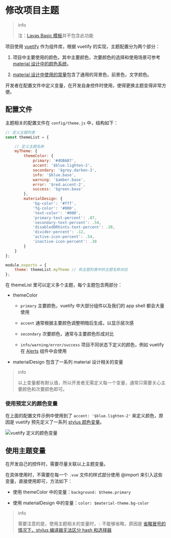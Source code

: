 # 修改项目主题

> info
>
> 注：[Lavas Basic 模板](https://github.com/lavas-project/lavas-template-vue-basic)并不包含此功能

项目使用 [vuetify](https://vuetifyjs.com/) 作为组件库，根据 vuetify 的实现，主题配置分为两个部分：

1. 项目中主要使用的颜色，其中主要颜色，次要颜色的选择和使用场景可参考 [material 设计中的颜色系统](https://material.io/guidelines/style/color.html#color-color-system)。

2. [material 设计中使用的常量](https://material.io/guidelines/style/color.html#color-themes)包含了通用的背景色，前景色，文字颜色。

开发者在配置文件中定义变量，在开发自身控件时使用，使得更换主题变得非常方便。

## 配置文件

主题相关的配置文件在 `config/theme.js` 中，结构如下：

``` js
// 定义主题列表
const themeList = {

    // 定义主题名称
    myTheme: {
        themeColor: {
            primary: '#4DBA87',
            accent: '$blue.lighten-2',
            secondary: '$grey.darken-3',
            info: '$blue.base',
            warning: '$amber.base',
            error: '$red.accent-2',
            success: '$green.base'
        },
        materialDesign: {
            'bg-color': '#fff',
            'fg-color': '#000',
            'text-color': '#000',
            'primary-text-percent': .87,
            'secondary-text-percent': .54,
            'disabledORhints-text-percent': .38,
            'divider-percent': .12,
            'active-icon-percent': .54,
            'inactive-icon-percent': .38
        }
    }
};

module.exports = {
    theme: themeList.myTheme // 和主题列表中的主题名称对应
};
```

在 themeList 里可以定义多个主题，每个主题包含两部分：

* themeColor

  * `primary` 主要颜色，vuetify 中大部分组件以及我们的 app shell 都会大量使用

  * `accent` 通常根据主要颜色调整明暗后生成，以显示层次感

  * `secondary` 次要颜色，通常与主要颜色形成对比

  * `info/warning/error/success` 项目不同状态下定义的颜色，例如 vuetify 在 [Alerts](https://vuetifyjs.com/components/alerts) 组件中会使用

* materialDesign 包含了一系列 material 设计相关的变量

> info
>
> 以上变量都有默认值，所以开发者无需定义每一个变量，通常只需要关心主要颜色和次要颜色即可。

### 使用预定义的颜色变量

在上面的配置文件示例中使用到了 `accent: '$blue.lighten-2'` 来定义颜色，原因是 vuetify 预先定义了一系列 [stylus 颜色变量](https://vuetifyjs.com/style/colors)。

![vuetify 定义的颜色变量](./images/vuetify-color.png)

## 使用主题变量

在开发自己的控件时，需要尽量关联以上主题变量。

在具体使用时，不需要在每一个 `.vue` 文件的样式部分使用 @import 来引入这些变量，直接使用即可，方法如下：

* 使用 themeColor 中的变量：`background: $theme.primary`

* 使用 materialDesign 中的变量：`color: $material-theme.bg-color`

> info
>
> 需要注意的是，使用主题相关的变量时，`:` 不能够省略，原因是 [省略冒号的情况下，stylus 编译器无法区分 hash 和选择器](https://github.com/stylus/stylus/issues/1405)
